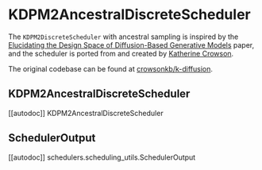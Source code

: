 <!--Copyright 2023 The HuggingFace Team. All rights reserved.

Licensed under the Apache License, Version 2.0 (the "License"); you may not use this file except in compliance with
the License. You may obtain a copy of the License at

http://www.apache.org/licenses/LICENSE-2.0

Unless required by applicable law or agreed to in writing, software distributed under the License is distributed on
an "AS IS" BASIS, WITHOUT WARRANTIES OR CONDITIONS OF ANY KIND, either express or implied. See the License for the
specific language governing permissions and limitations under the License.
-->

# KDPM2AncestralDiscreteScheduler

The `KDPM2DiscreteScheduler` with ancestral sampling is inspired by the [Elucidating the Design Space of Diffusion-Based Generative Models](https://huggingface.co/papers/2206.00364) paper, and the scheduler is ported from and created by [Katherine Crowson](https://github.com/crowsonkb/).

The original codebase can be found at [crowsonkb/k-diffusion](https://github.com/crowsonkb/k-diffusion).

## KDPM2AncestralDiscreteScheduler
[[autodoc]] KDPM2AncestralDiscreteScheduler

## SchedulerOutput
[[autodoc]] schedulers.scheduling_utils.SchedulerOutput
